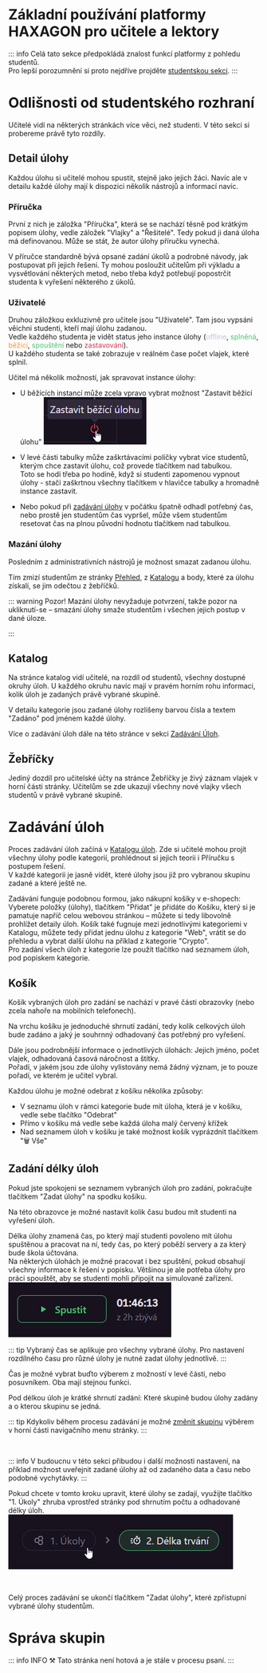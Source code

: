 # Základní používání platformy HAXAGON pro učitele a lektory

::: info
Celá tato sekce předpokládá znalost funkcí platformy z pohledu studentů.  
Pro lepší porozumnění si proto nejdříve projděte [studentskou sekci](./../../students/).
:::

# Odlišnosti od studentského rozhraní

Učitelé vidí na některých stránkách více věci, než studenti. V této sekci si probereme právě tyto rozdíly.

## Detail úlohy

Každou úlohu si učitelé mohou spustit, stejně jako jejich žáci. Navíc ale v detailu každé úlohy mají k dispozici několik nástrojů a informací navíc.

### Příručka

První z nich je záložka "Příručka", která se se nachází těsně pod krátkým popisem úlohy, vedle záložek "Vlajky" a "Řešitelé". Tedy pokud ji daná úloha má definovanou. Může se stát, že autor úlohy příručku vynechá.

V příručce standardně bývá opsané zadání úkolů a podrobné návody, jak postupovat při jejich řešení. Ty mohou posloužit učitelům při výkladu a vysvětlování některých metod, nebo třeba když potřebují popostrčit studenta k vyřešení některého z úkolů.

### Uživatelé

Druhou záložkou exkluzivně pro učitele jsou "Uživatelé". Tam jsou vypsáni věichni studenti, kteří mají úlohu zadanou.  
Vedle každého studenta je vidět status jeho instance úlohy (<span style="color:#c8c1db">offline</span>, <span style="color:#4cc274">splněná</span>, <span style="color:#f5982c">běžící</span>, <span style="color:#4cc274">spouštění</span> nebo <span style="color:#cf3a4e">zastavování</span>).  
U každého studenta se také zobrazuje v reálném čase počet vlajek, které splnil.

Učitel má několik možností, jak spravovat instance úlohy:

- U běžících instancí může zcela vpravo vybrat možnost "Zastavit běžící úlohu"
![Screenshot tlačítka pro zastavení běžící úlohy studenta](./StopRunningInstance.png)

- V levé části tabulky může zaškrtávacími políčky vybrat více studentů, kterým chce zastavit úlohu, což provede tlačítkem nad tabulkou.  
  Toto se hodí třeba po hodině, když si studenti zapomenou vypnout úlohy - stačí zaškrtnou všechny tlačítkem v hlavičce tabulky a hromadně instance zastavit.

- Nebo pokud při [zadávání úlohy](#zadavani-uloh) v počátku špatně odhadl potřebný čas, nebo prostě jen studentům čas vypršel, může všem studentům resetovat čas na plnou původní hodnotu tlačítkem nad tabulkou.

### Mazání úlohy

Posledním z administrativních nástrojů je možnost smazat zadanou úlohu.

Tím zmizí studentům ze stránky [Přehled](/students/basics/index.md#prehled), z [Katalogu](/students/basics/index.md#katalog) a body, které za úlohu získali, se jim odečtou z žebříčků.

::: warning Pozor!
Mazání úlohy nevyžaduje potvrzení, takže pozor na ukliknutí-se –⁠ smazání úlohy smaže studentům i všechen jejich postup v dané úloze.
<!--- 
¨TODO: až začne tlačítko vyžadovat potvrzení, smazat tohle.
--->
:::


## Katalog

Na stránce katalog vidí učitelé, na rozdíl od studentů, všechny dostupné okruhy úloh. U každého okruhu navíc mají v pravém horním rohu informaci, kolik úloh je zadaných právě vybrané skupině.

V detailu kategorie jsou zadané úlohy rozlišeny barvou čísla a textem "Zadáno" pod jménem každé úlohy.

Více o zadávání úloh dále na této stránce v sekci [Zadávání Úloh](#zadavani-uloh).


## Žebříčky

Jediný dozdíl pro učitelské účty na stránce Žebříčky je živý záznam vlajek v horní části stránky. Učitelům se zde ukazují všechny nové vlajky všech studentů v právě vybrané skupině.


# Zadávání úloh

Proces zadávání úloh začíná v [Katalogu úloh](/students/basics/index.md#katalog). Zde si učitelé mohou projít všechny úlohy podle kategorií, prohlédnout si jejich teorii i Příručku s postupem řešení.  
V každé kategorii je jasně vidět, které úlohy jsou již pro vybranou skupinu zadané a které ještě ne.

Zadávání funguje podobnou formou, jako nákupní košíky v e-shopech: Vyberete položky (úlohy), tlačítkem "Přidat" je přidáte do Košíku, který si je pamatuje napříč celou webovou stránkou –⁠ můžete si tedy libovolně prohlížet detaily úloh. Košík také fugnuje mezi jednotlivými kategoriemi v Katalogu, můžete tedy přidat jednu úlohu z kategorie "Web", vrátit se do přehledu a vybrat další úlohu na příklad z kategorie "Crypto".  
Pro zadání všech úloh z kategorie lze použít tlačítko nad seznamem úloh, pod popiskem kategorie.

## Košík

Košík vybraných úloh pro zadání se nachází v pravé části obrazovky (nebo zcela nahoře na mobilních telefonech).

Na vrchu košíku je jednoduché shrnutí zadání, tedy kolik celkových úloh bude zadáno a jaký je souhrnný odhadovaný čas potřebný pro vyřešení.

Dále jsou podrobnější informace o jednotlivých úlohách: Jejich jméno, počet vlajek, odhadovaná časová náročnost a štítky.  
Pořadí, v jakém jsou zde úlohy vylistovány nemá žádný význam, je to pouze pořadí, ve kterém je učitel vybral.  

Každou úlohu je možné odebrat z košíku několika způsoby:

- V seznamu úloh v rámci kategorie bude mít úloha, která je v košíku, vedle sebe tlačítko "Odebrat"
- Přímo v košíku má vedle sebe každá úloha malý červený křížek
- Nad seznamem úloh v košíku je také možnost košík vyprázdnit tlačítkem "🗑 Vše"

## Zadání délky úloh

Pokud jste spokojeni se seznamem vybraných úloh pro zadání, pokračujte tlačítkem "Zadat úlohy" na spodku košíku.

Na této obrazovce je možné nastavit kolik času budou mít studenti na vyřešení úloh.  

Délka úlohy znamená čas, po který mají studenti povoleno mít úlohu spuštěnou a pracovat na ní, tedy čas, po který poběží servery a za který bude škola účtována.  
Na některých úlohách je možné pracovat i bez spuštění, pokud obsahují všechny informace k řešení v popisku. Většinou je ale potřeba úlohy pro práci spouštět, aby se studenti mohli připojit na simulované zařízení.
![Screenshot příkladu úlohy, u které zbývá pro vyřešení pouze hodina a třičtvrtě z původně zadaných dvou hodin.](./RemainingChallengeTime.png)

::: tip
Vybraný čas se aplikuje pro všechny vybrané úlohy. Pro nastavení rozdílného času pro různé úlohy je nutné zadat úlohy jednotlivě.
:::

Čas je možné vybrat buďto výberem z možností v levé části, nebo posuvníkem. Oba mají stejnou funkci.

Pod délkou úloh je krátké shrnutí zadání: Které skupině budou úlohy zadány a o kterou skupinu se jedná.

::: tip
Kdykoliv během procesu zadávání je možné [změnit skupinu](/students/basics/index.md#zakladni-pouzivani-platformy-haxagon) výběrem v horní části navigačního menu stránky.
:::

<br>

::: info
V budoucnu v této sekci přibudou i další možnosti nastavení, na příklad možnost uveřejnit zadané úlohy až od zadaného data a času nebo podobné vychytávky.
:::

Pokud chcete v tomto kroku upravit, které úlohy se zadají, využijte tlačítko "1. Úkoly" zhruba vprostřed stránky pod shrnutím počtu a odhadované délky úloh.  
![Screenshot tlačítka "1. Úkoly" vlevo od tlačítka "2. Délka trvání, pod shrnutím počtu a odhadované délky úloh."](./BackToPickingChallenges.png)

<br> 

Celý proces zadávání se ukončí tlačítkem "Zadat úlohy", které zpřístupní vybrané úlohy studentům. 

# Správa skupin

::: info INFO ⚒
Tato stránka není hotová a je stále v procesu psaní.
:::

